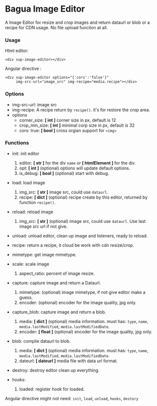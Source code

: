 # Bagua Image Editor

A Image Editor for resize and crop images and return dataurl or blob or a recipe for CDN usage. No file upload funciton at all.

###  Usage

Html editor:
```
<div sup-image-editor></div>
```

Angular directive :
```
<div sup-image-editor options="{'cors':'false'}"
     img-src-url="image_src" img-recipe="media.recipe"></div>
```

### Options

* img-src-url: image src
* img-recipe: A recipe return by `recipe()`. it's for restore the crop area.
* options
  * corner_size: **[ int ]** corner size in px, default is 12
  * crop_min_size: **[ int ]** minimal corp size in px, default is 32
  * cors: true: **[ bool ]** cross orgian support for `<img>`

### Functions

* init: init editor
  1. editor: **[ str ]** for the div `name` or **[ htmlElement ]** for the div.
  2. opt: **[ int ]** (optional) options will update default options.
  3. is_debug: **[ bool ]** (optional) start with debug.

* load: load image
  1. img_src: **[ str ]** image src, could use `dataurl`.
  2. recipe: **[ dict ]** (optional) recipe create by this editor, returned by function `recipe()`.

* reload: reload image
  1. img_src: **[ str ]** (optional) image src, could use `dataurl`. Use last image src url if not give.
  
* unload: unload editor, clean up image and listeners, ready to reload.

* recipe: return a recipe, it cloud be work with cdn resize/crop.

* mimetype: get image mimetype.

* scale: scale image
  1. aspect_ratio: percent of image resize.

* capture: capture image and return a Dataurl.
  1. mimetype: (optional) image mimetype, if not give editor make a guess.
  2. encoder: (optional) encoder for the image quality, jpg only.

* capture_blob: capture image and return a blob.
  1. media: **[ dict ]** (optional) media information. must has: `type`, `name`, `media.lastModified`, `media.lastModifiedDate`.
  2. encoder: **[ float ]** (optional) encoder for the image quality, jpg only.

* blob: complie dataurl to blob.
  1. media: **[ dict ]** (optional) media information. must has: `type`, `name`, `media.lastModified`, `media.lastModifiedDate`.
  2. dateurl: **[ dateurl ]** media file with data url format.

* destroy: destroy editor clean up everything.

* hooks:
  1. loaded: register hook for loaded.
    
Angular directive might not need: `init`, `load`, `unload`, `hooks`, `destory`